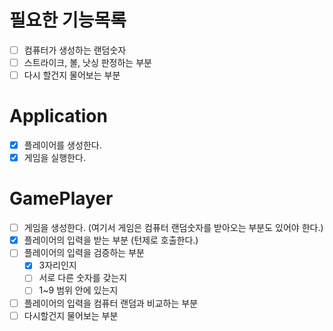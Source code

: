 # 필요한 기능목록

- [ ] 컴퓨터가 생성하는 랜덤숫자
- [ ] 스트라이크, 볼, 낫싱 판정하는 부분
- [ ] 다시 할건지 물어보는 부분

# Application
- [x] 플레이어를 생성한다.
- [x] 게임을 실행한다.

# GamePlayer
- [ ] 게임을 생성한다. (여기서 게임은 컴퓨터 랜덤숫자를 받아오는 부분도 있어야 한다.)
- [x] 플레이어의 입력을 받는 부분 (턴제로 호출한다.)
- [ ] 플레이어의 입력을 검증하는 부분
  - [x] 3자리인지
  - [ ] 서로 다른 숫자를 갖는지
  - [ ] 1~9 범위 안에 있는지
- [ ] 플레이어의 입력을 컴퓨터 랜덤과 비교하는 부분
- [ ] 다시할건지 물어보는 부분

# 
